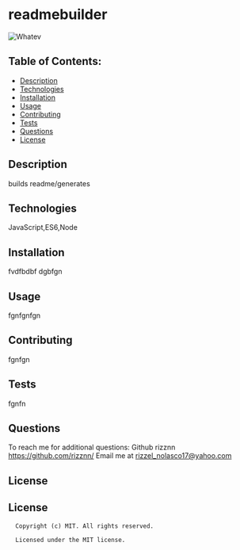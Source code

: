 # readmebuilder
  ![Whatev](https://img.shields.io/badge/license-MIT-blue.svg)
  
  
  ## Table of Contents:
  - [Description](#description)
  - [Technologies](#technologies)
  - [Installation](#installation)
  - [Usage](#usage)
  - [Contributing](#contributing)
  - [Tests](#tests)
  - [Questions](#questions)
  - [License](#license)

  ## Description
  builds readme/generates
  
  ## Technologies
  JavaScript,ES6,Node

  ## Installation
  fvdfbdbf
  dgbfgn

  ## Usage
  fgnfgnfgn

  ## Contributing
  fgnfgn

  ## Tests
  fgnfn

  ## Questions
  To reach me for additional questions:
    Github rizznn https://github.com/rizznn/
    Email me at rizzel_nolasco17@yahoo.com

  ## License
  ## License
      Copyright (c) MIT. All rights reserved.

      Licensed under the MIT license.

